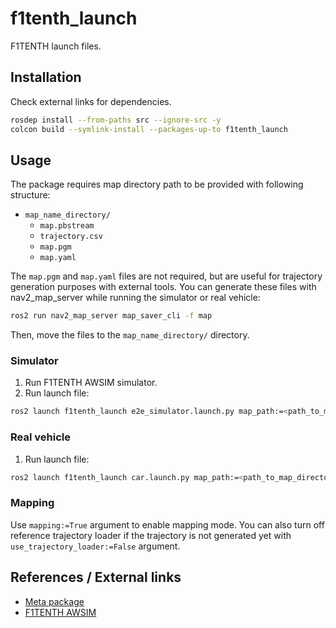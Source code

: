 # f1tenth_launch
<!-- Required -->
<!-- Package description -->
F1TENTH launch files.

## Installation
<!-- Required -->
<!-- Things to consider:
    - How to build package? 
    - Are there any other 3rd party dependencies required? -->
Check external links for dependencies.

```bash
rosdep install --from-paths src --ignore-src -y
colcon build --symlink-install --packages-up-to f1tenth_launch
```

## Usage
<!-- Required -->
<!-- Things to consider:
    - Launching package. 
    - Exposed API (example service/action call. -->
The package requires map directory path to be provided with following structure:
- `map_name_directory/`
    - `map.pbstream`
    - `trajectory.csv`
    - `map.pgm`
    - `map.yaml`

The `map.pgm` and `map.yaml` files are not required, but are useful for trajectory generation purposes with external tools.
You can generate these files with nav2_map_server while running the simulator or real vehicle:
```bash
ros2 run nav2_map_server map_saver_cli -f map
```
Then, move the files to the `map_name_directory/` directory.

### Simulator

1. Run F1TENTH AWSIM simulator.
2. Run launch file:
```bash
ros2 launch f1tenth_launch e2e_simulator.launch.py map_path:=<path_to_map_directory>
```

### Real vehicle

1.  Run launch file:
```bash
ros2 launch f1tenth_launch car.launch.py map_path:=<path_to_map_directory> vehicle_model:=<vehicle_model> sensor_model:=<sensor_model>
```

### Mapping
Use `mapping:=True` argument to enable mapping mode. You can also turn off reference trajectory loader if the trajectory is not generated yet with `use_trajectory_loader:=False` argument.

## References / External links
<!-- Optional -->
* [Meta package](https://github.com/amadeuszsz/autoware/blob/f1tenth/)
* [F1TENTH AWSIM](https://github.com/amadeuszsz/AWSIM/releases)